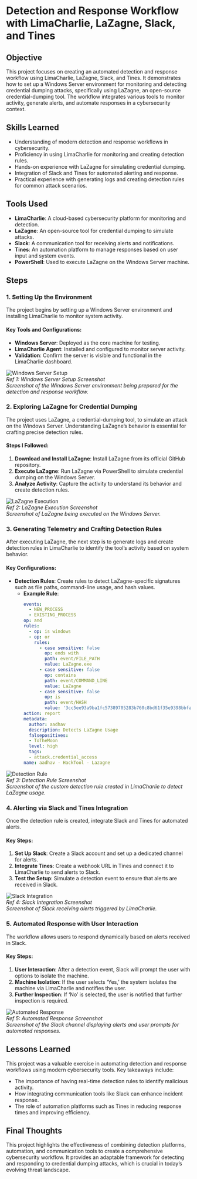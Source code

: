 # **Detection and Response Workflow with LimaCharlie, LaZagne, Slack, and Tines**

## **Objective**
This project focuses on creating an automated detection and response workflow using LimaCharlie, LaZagne, Slack, and Tines. It demonstrates how to set up a Windows Server environment for monitoring and detecting credential dumping attacks, specifically using LaZagne, an open-source credential-dumping tool. The workflow integrates various tools to monitor activity, generate alerts, and automate responses in a cybersecurity context.

## **Skills Learned**
- Understanding of modern detection and response workflows in cybersecurity.
- Proficiency in using LimaCharlie for monitoring and creating detection rules.
- Hands-on experience with LaZagne for simulating credential dumping.
- Integration of Slack and Tines for automated alerting and response.
- Practical experience with generating logs and creating detection rules for common attack scenarios.

## **Tools Used**
- **LimaCharlie**: A cloud-based cybersecurity platform for monitoring and detection.
- **LaZagne**: An open-source tool for credential dumping to simulate attacks.
- **Slack**: A communication tool for receiving alerts and notifications.
- **Tines**: An automation platform to manage responses based on user input and system events.
- **PowerShell**: Used to execute LaZagne on the Windows Server machine.

## **Steps**

### **1. Setting Up the Environment**
The project begins by setting up a Windows Server environment and installing LimaCharlie to monitor system activity.

#### Key Tools and Configurations:
- **Windows Server**: Deployed as the core machine for testing.
- **LimaCharlie Agent**: Installed and configured to monitor server activity.
- **Validation**: Confirm the server is visible and functional in the LimaCharlie dashboard.

![Windows Server Setup](imgsrc)  
*Ref 1: Windows Server Setup Screenshot*  
*Screenshot of the Windows Server environment being prepared for the detection and response workflow.*

### **2. Exploring LaZagne for Credential Dumping**
The project uses LaZagne, a credential-dumping tool, to simulate an attack on the Windows Server. Understanding LaZagne’s behavior is essential for crafting precise detection rules.

#### Steps I Followed:
1. **Download and Install LaZagne**: Install LaZagne from its official GitHub repository.
2. **Execute LaZagne**: Run LaZagne via PowerShell to simulate credential dumping on the Windows Server.
3. **Analyze Activity**: Capture the activity to understand its behavior and create detection rules.

![LaZagne Execution](imgsrc)  
*Ref 2: LaZagne Execution Screenshot*  
*Screenshot of LaZagne being executed on the Windows Server.*

### **3. Generating Telemetry and Crafting Detection Rules**
After executing LaZagne, the next step is to generate logs and create detection rules in LimaCharlie to identify the tool’s activity based on system behavior.

#### Key Configurations:
- **Detection Rules**: Create rules to detect LaZagne-specific signatures such as file paths, command-line usage, and hash values.
  - **Example Rule**:
    ```yaml
    events:
      - NEW_PROCESS
      - EXISTING_PROCESS
    op: and
    rules:
      - op: is windows
      - op: or
        rules:
          - case sensitive: false
            op: ends with
            path: event/FILE_PATH
            value: LaZagne.exe
          - case sensitive: false
            op: contains
            path: event/COMMAND_LINE
            value: LaZagne
          - case sensitive: false
            op: is
            path: event/HASH
            value: '3cc5ee93a9ba1fc57389705283b760c8bd61f35e9398bbfa3210e2becf6d4b05'
    action: report
    metadata:
      author: aadhav
      description: Detects LaZagne Usage
      falsepositives:
      - ToTheMoon
      level: high
      tags:
      - attack.credential_access
    name: aadhav - HackTool - Lazagne
    ```

![Detection Rule](imgsrc)  
*Ref 3: Detection Rule Screenshot*  
*Screenshot of the custom detection rule created in LimaCharlie to detect LaZagne usage.*

### **4. Alerting via Slack and Tines Integration**
Once the detection rule is created, integrate Slack and Tines for automated alerts.

#### Key Steps:
1. **Set Up Slack**: Create a Slack account and set up a dedicated channel for alerts.
2. **Integrate Tines**: Create a webhook URL in Tines and connect it to LimaCharlie to send alerts to Slack.
3. **Test the Setup**: Simulate a detection event to ensure that alerts are received in Slack.

![Slack Integration](imgsrc)  
*Ref 4: Slack Integration Screenshot*  
*Screenshot of Slack receiving alerts triggered by LimaCharlie.*

### **5. Automated Response with User Interaction**
The workflow allows users to respond dynamically based on alerts received in Slack.

#### Key Steps:
1. **User Interaction**: After a detection event, Slack will prompt the user with options to isolate the machine.
2. **Machine Isolation**: If the user selects ‘Yes,’ the system isolates the machine via LimaCharlie and notifies the user.
3. **Further Inspection**: If ‘No’ is selected, the user is notified that further inspection is required.

![Automated Response](imgsrc)  
*Ref 5: Automated Response Screenshot*  
*Screenshot of the Slack channel displaying alerts and user prompts for automated responses.*

## **Lessons Learned**
This project was a valuable exercise in automating detection and response workflows using modern cybersecurity tools. Key takeaways include:
- The importance of having real-time detection rules to identify malicious activity.
- How integrating communication tools like Slack can enhance incident response.
- The role of automation platforms such as Tines in reducing response times and improving efficiency.

## **Final Thoughts**
This project highlights the effectiveness of combining detection platforms, automation, and communication tools to create a comprehensive cybersecurity workflow. It provides an adaptable framework for detecting and responding to credential dumping attacks, which is crucial in today’s evolving threat landscape.
